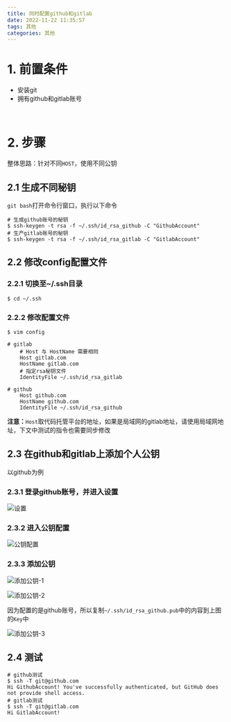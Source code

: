 ```yaml
---
title: 同时配置github和gitlab
date: 2022-11-22 11:35:57
tags: 其他
categories: 其他
---
```




# 1. 前置条件

* 安装git
* 拥有github和gitlab账号

<br />

# 2. 步骤

整体思路：针对不同`HOST`，使用不同公钥

## 2.1 生成不同秘钥

`git bash`打开命令行窗口，执行以下命令

```shell
# 生成github账号的秘钥
$ ssh-keygen -t rsa -f ~/.ssh/id_rsa_github -C "GithubAccount"
# 生产gitlab账号的秘钥
$ ssh-keygen -t rsa -f ~/.ssh/id_rsa_gitlab -C "GitlabAccount"
```

## 2.2 修改config配置文件

### 2.2.1 切换至~/.ssh目录

```shell
$ cd ~/.ssh
```

### 2.2.2 修改配置文件

```shell
$ vim config
```

```
# gitlab
    # Host 与 HostName 需要相同
    Host gitlab.com
    HostName gitlab.com
    # 指定rsa秘钥文件
    IdentityFile ~/.ssh/id_rsa_gitlab

# github
    Host github.com
    HostName github.com
    IdentityFile ~/.ssh/id_rsa_github
```

**注意：**`Host`取代码托管平台的地址，如果是局域网的gitlab地址，请使用局域网地址，下文中测试的指令也需要同步修改

## 2.3 在github和gitlab上添加个人公钥

以github为例

### 2.3.1 登录github账号，并进入设置

![设置](GitHub-设置.png)

### 2.3.2 进入公钥配置

![公钥配置](GitHub-公钥配置.png)

### 2.3.3 添加公钥

![添加公钥-1](GitHub-添加公钥-1.png)

![添加公钥-2](GitHub-添加公钥-2.png)

因为配置的是github账号，所以复制`~/.ssh/id_rsa_github.pub`中的内容到上图的`Key`中

![添加公钥-3](GitHub-添加公钥-3.png)

## 2.4 测试

```shell
# github测试
$ ssh -T git@github.com
Hi GithubAccount! You've successfully authenticated, but GitHub does not provide shell access.
# gitlab测试
$ ssh -T git@gitlab.com
Hi GitlabAccount! 
```

